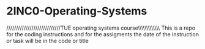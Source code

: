 # 2INC0-Operating-Systems
////////////////////////////TUE operating systems course\\\\\\\\\\\\\\\\\\\\\\\\\\
This is a repo for the coding instructions and for the assigments
the date of the instruction or task will be in the code or title
